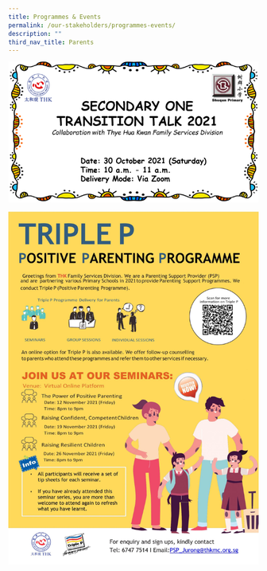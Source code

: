 ```yaml
---
title: Programmes & Events
permalink: /our-stakeholders/programmes-events/
description: ""
third_nav_title: Parents
---
```

![](/images/Sec-1-Transition-Talk-Poster.png)

![](/images/Triple-P-Poster-Primary-November-scaled.jpeg)
